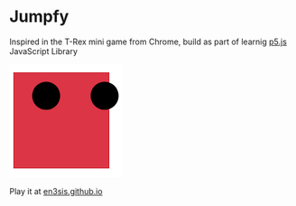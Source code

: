 # Jumpfy

Inspired in the T-Rex mini game from Chrome, build as part of learnig [p5.js](https://p5js.org/reference/) JavaScript Library

![](img/favicon/favicon.png)

Play it at [en3sis.github.io](en3sis.github.io)